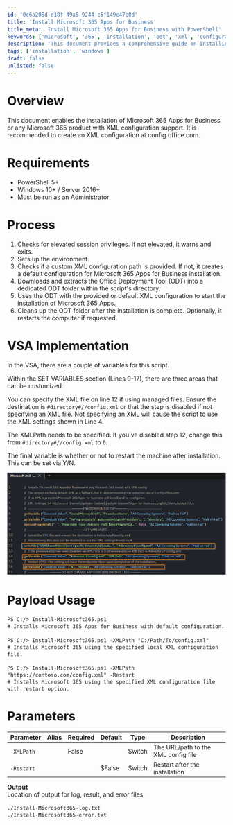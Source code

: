 ```yaml
---
id: '0c6a208d-d18f-49a5-9244-c5f149c47c0d'
title: 'Install Microsoft 365 Apps for Business'
title_meta: 'Install Microsoft 365 Apps for Business with PowerShell'
keywords: ['microsoft', '365', 'installation', 'odt', 'xml', 'configuration']
description: 'This document provides a comprehensive guide on installing Microsoft 365 Apps for Business using PowerShell. It covers the requirements, process, and parameters needed to customize the installation with XML configuration, including examples and output details.'
tags: ['installation', 'windows']
draft: false
unlisted: false
---
```


# Overview
This document enables the installation of Microsoft 365 Apps for Business or any Microsoft 365 product with XML configuration support. It is recommended to create an XML configuration at config.office.com.

# Requirements
- PowerShell 5+
- Windows 10+ / Server 2016+
- Must be run as an Administrator

# Process
1. Checks for elevated session privileges. If not elevated, it warns and exits.
2. Sets up the environment.
3. Checks if a custom XML configuration path is provided. If not, it creates a default configuration for Microsoft 365 Apps for Business installation.
4. Downloads and extracts the Office Deployment Tool (ODT) into a dedicated ODT folder within the script's directory.
5. Uses the ODT with the provided or default XML configuration to start the installation of Microsoft 365 Apps.
6. Cleans up the ODT folder after the installation is complete. Optionally, it restarts the computer if requested.

# VSA Implementation
In the VSA, there are a couple of variables for this script.

Within the SET VARIABLES section (Lines 9-17), there are three areas that can be customized.

You can specify the XML file on line 12 if using managed files. Ensure the destination is `#directory#//config.xml` or that the step is disabled if not specifying an XML file. Not specifying an XML will cause the script to use the XML settings shown in Line 4.

The XMLPath needs to be specified. If you've disabled step 12, change this from `#directory#//config.xml` to `0`.

The final variable is whether or not to restart the machine after installation. This can be set via Y/N.

![Image](../../../static/img/Install-Microsoft365/image_1.png)

# Payload Usage
```
PS C:/> Install-Microsoft365.ps1 
# Installs Microsoft 365 Apps for Business with default configuration.

PS C:/> Install-Microsoft365.ps1 -XMLPath "C:/Path/To/config.xml"
# Installs Microsoft 365 using the specified local XML configuration file.

PS C:/> Install-Microsoft365.ps1 -XMLPath "https://contoso.com/config.xml" -Restart 
# Installs Microsoft 365 using the specified XML configuration file with restart option.
```

# Parameters
| Parameter     | Alias | Required | Default  | Type   | Description                        |
|---------------|-------|----------|----------|--------|------------------------------------|
| `-XMLPath`    |       | False    |          | Switch | The URL/path to the XML config file |
| `-Restart`    |       |          | $False   | Switch | Restart after the installation       |

**Output**  
Location of output for log, result, and error files.
```
./Install-Microsoft365-log.txt
./Install-Microsoft365-error.txt
```

